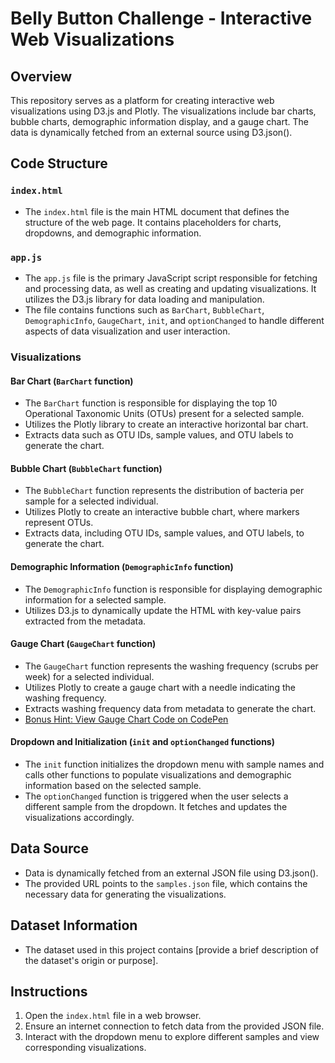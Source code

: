 # Belly Button Challenge - Interactive Web Visualizations

## Overview

This repository serves as a platform for creating interactive web visualizations using D3.js and Plotly. The visualizations include bar charts, bubble charts, demographic information display, and a gauge chart. The data is dynamically fetched from an external source using D3.json().

## Code Structure

### `index.html`

- The `index.html` file is the main HTML document that defines the structure of the web page. It contains placeholders for charts, dropdowns, and demographic information.

### `app.js`

- The `app.js` file is the primary JavaScript script responsible for fetching and processing data, as well as creating and updating visualizations. It utilizes the D3.js library for data loading and manipulation.
- The file contains functions such as `BarChart`, `BubbleChart`, `DemographicInfo`, `GaugeChart`, `init`, and `optionChanged` to handle different aspects of data visualization and user interaction.

### Visualizations

#### Bar Chart (`BarChart` function)

- The `BarChart` function is responsible for displaying the top 10 Operational Taxonomic Units (OTUs) present for a selected sample.
- Utilizes the Plotly library to create an interactive horizontal bar chart.
- Extracts data such as OTU IDs, sample values, and OTU labels to generate the chart.

#### Bubble Chart (`BubbleChart` function)

- The `BubbleChart` function represents the distribution of bacteria per sample for a selected individual.
- Utilizes Plotly to create an interactive bubble chart, where markers represent OTUs.
- Extracts data, including OTU IDs, sample values, and OTU labels, to generate the chart.

#### Demographic Information (`DemographicInfo` function)

- The `DemographicInfo` function is responsible for displaying demographic information for a selected sample.
- Utilizes D3.js to dynamically update the HTML with key-value pairs extracted from the metadata.

#### Gauge Chart (`GaugeChart` function)

- The `GaugeChart` function represents the washing frequency (scrubs per week) for a selected individual.
- Utilizes Plotly to create a gauge chart with a needle indicating the washing frequency.
- Extracts washing frequency data from metadata to generate the chart.
- [Bonus Hint: View Gauge Chart Code on CodePen](https://codepen.io/ascotto/pen/eGNaqe?editors=0011)

#### Dropdown and Initialization (`init` and `optionChanged` functions)

- The `init` function initializes the dropdown menu with sample names and calls other functions to populate visualizations and demographic information based on the selected sample.
- The `optionChanged` function is triggered when the user selects a different sample from the dropdown. It fetches and updates the visualizations accordingly.

## Data Source

- Data is dynamically fetched from an external JSON file using D3.json().
- The provided URL points to the `samples.json` file, which contains the necessary data for generating the visualizations.

## Dataset Information

- The dataset used in this project contains [provide a brief description of the dataset's origin or purpose].

## Instructions

1. Open the `index.html` file in a web browser.
2. Ensure an internet connection to fetch data from the provided JSON file.
3. Interact with the dropdown menu to explore different samples and view corresponding visualizations.

